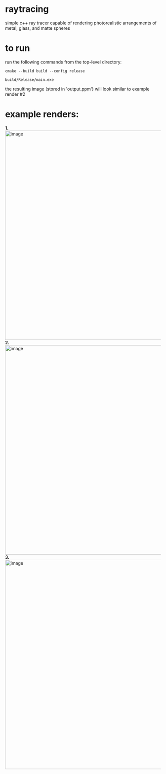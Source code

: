 # raytracing

simple c++ ray tracer capable of rendering photorealistic arrangements of metal, glass, and matte spheres

# to run

run the following commands from the top-level directory: 

```
cmake --build build --config release

build/Release/main.exe
```
the resulting image (stored in 'output.ppm') will look similar to example render #2

# example renders:
**1.** 
<img width="1200" height="675" alt="image" src="https://github.com/user-attachments/assets/1aee9491-b2ba-456d-b2dd-cc28ce8888eb" />
**2.**
<img width="1200" height="675" alt="image" src="https://github.com/user-attachments/assets/8cd4f50b-6ea9-4764-8140-a789766f9295" />
**3.** 
<img width="1200" height="675" alt="image" src="https://github.com/user-attachments/assets/9e2a9ddc-6434-46a9-809d-d40ffebe2763" />
